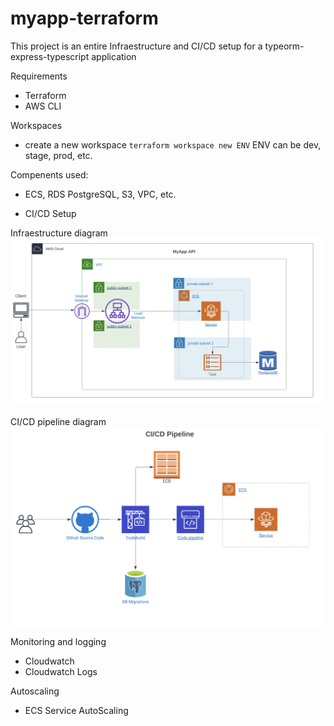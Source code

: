 # myapp-terraform

This project is an entire Infraestructure and CI/CD setup for a typeorm-express-typescript application

Requirements

- Terraform 
- AWS CLI

 Workspaces

- create a new workspace `terraform workspace new ENV` ENV can be dev, stage, prod, etc.

Compenents used:

- ECS, RDS PostgreSQL, S3, VPC, etc.


- CI/CD Setup

Infraestructure diagram
![Infraestructure](assets/infra.png)

CI/CD pipeline diagram
![CI/CD](assets/ci-cd-pipeline.png)

Monitoring and logging
- Cloudwatch 
- Cloudwatch Logs


Autoscaling
- ECS Service AutoScaling

